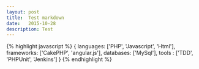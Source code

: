 ```yaml
---
layout: post
title:  Test markdown
date:   2015-10-28
description: Test
---
```

{% highlight javascript %} 
{
	languages: ['PHP', 'Javascript', 'Html'],
	frameworks: ['CakePHP', 'angular.js'],
	databases: ['MySql'],
	tools : ['TDD', 'PHPUnit', 'Jenkins']
}
{% endhighlight %}
